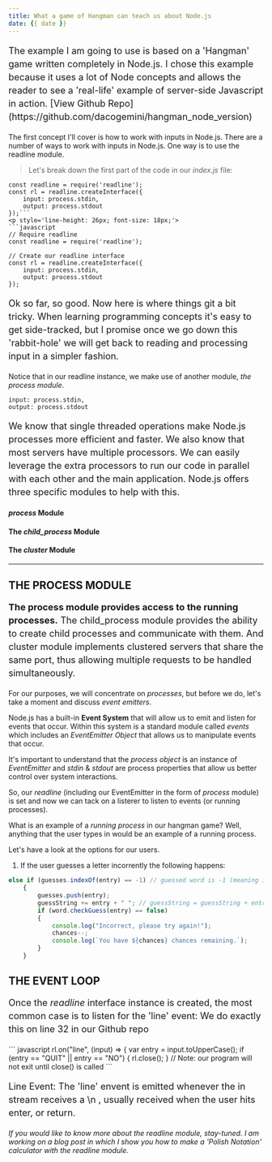 ```yaml
---
title: What a game of Hangman can teach us about Node.js
date: {{ date }}
---
```

<p style='line-height: 26px; font-size: 18px;'>The example I am going to use is based on a 'Hangman' game written completely in Node.js. I chose this example because it uses a lot of Node concepts and allows the reader to see a 'real-life' example of server-side Javascript in action. [View Github Repo](https://github.com/dacogemini/hangman_node_version)

The first concept I'll cover is how to work with inputs in Node.js. There are a number of ways to work with inputs in Node.js. One way is to use the readline module. </p>

> Let's break down the first part of the code in our *index.js* file:

```
const readline = require('readline');
const rl = readline.createInterface({ 
    input: process.stdin, 
    output: process.stdout 
});```
<p style='line-height: 26px; font-size: 18px;'>
```javascript
// Require readline
const readline = require('readline');

// Create our readline interface 
const rl = readline.createInterface({                 
    input: process.stdin, 
    output: process.stdout 
});
```

<p style='line-height: 26px; font-size: 18px;'>Ok so far, so good. Now here is where things git a bit tricky. When learning programming concepts it's easy to get side-tracked, but I promise once we go down this 'rabbit-hole' we will get back to reading and processing input in a simpler fashion.

Notice that in our readline instance, we make use of another module, <em>the process module</em>.</p>

    input: process.stdin, 
    output: process.stdout 

<p style='line-height: 26px; font-size: 18px;'>We know that single threaded operations make Node.js processes more efficient and faster. We also know that most servers have multiple processors. We can easily leverage the extra processors to run our code in parallel with each other and the main application. Node.js offers three specific modules to help with this.
</p>

#### <em>process</em> Module
#### The <em>child_process</em> Module
#### The <em>cluster</em> Module </P>
--- 
## THE PROCESS MODULE
<p style='line-height: 26px; font-size: 18px;'> 
<strong>The process module provides access to the running processes.</strong> The child_process module provides the ability to create child processes and communicate with them. And cluster module implements clustered servers that share the same port, thus allowing multiple requests to be handled simultaneously. 

For our purposes, we will concentrate on <em>processes</em>, but before we do, let's take a moment and discuss <em>event emitters</em>.

Node.js has a built-in <strong>Event System</strong> that will allow us to emit and listen for events that occur.
Within this system is a standard module called <em>events</em> which includes an <em>EventEmitter Object</em> that allows us to manipulate events that occur. 

It's important to understand that the <em>process object</em> is an instance of <em>EventEmitter</em> and <em>stdin</em> & <em>stdout</em>
are process properties that allow us better control over system interactions. 

So, our <em>readline</em> (including our EventEmitter in the form of <em>process</em> module) is set and now we can tack on a listerer to listen to events (or running processes).

What is an example of a <em>running process</em> in our hangman game?
Well, anything that the user types in would be an example of a running process. 

Let's have a look at the options for our users.

1. If the user guesses a letter incorrently the following happens:

``` javascript
else if (guesses.indexOf(entry) == -1) // guessed word is -1 (meaning it is not in the array)...
    {
        guesses.push(entry);
        guessString += entry + " "; // guessString = guessString + entry
        if (word.checkGuess(entry) == false)
        {
            console.log("Incorrect, please try again!");
            chances--;
            console.log(`You have ${chances} chances remaining.`);
        }
    }
```

</p>

<!-- ![pipes in Node.js](../../source/img/pipe.gif) -->

## THE EVENT LOOP
<p style='line-height: 26px; font-size: 18px;'> 
Once the <em>readline</em> interface instance is created, the most common case is to listen for the 'line' event:
We do exactly this on line 32 in our Github repo </p>
``` javascript
rl.on("line", (input) => { 
    var entry = input.toUpperCase(); 
        if (entry == "QUIT" || entry == "NO") { 
rl.close(); 
}
// Note: our program will not exit until close() is called 
```
<p style='line-height: 26px; font-size: 18px;'> 
Line Event:
The 'line' envent is emitted whenever the in stream receives a \n , usually received when the user hits enter, or return.

<em>If you would like to know more about the readline module, stay-tuned. I am working on a blog post in which I show you how to make a 'Polish Notation' calculator with the readline module.</em></p>
